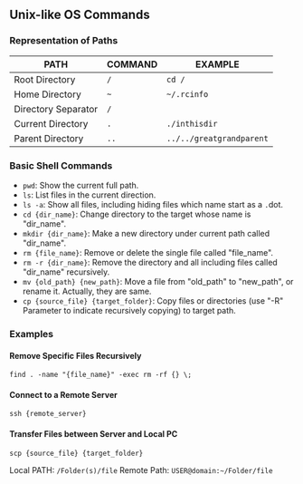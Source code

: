 ## Unix-like OS Commands

### Representation of Paths

| PATH                | COMMAND | EXAMPLE                  |
|---------------------|---------|--------------------------|
| Root Directory      | `/`     | `cd /`                   |
| Home Directory      | `~`     | `~/.rcinfo`              |
| Directory Separator | `/`     |                          |
| Current Directory   | `.`     | `./inthisdir`            |
| Parent Directory    | `..`    | `../../greatgrandparent` |

### Basic Shell Commands

- `pwd`: Show the current full path.
- `ls`: List files in the current direction.
- `ls -a`: Show all files, including hiding files which name start as a `.`dot.
- `cd {dir_name}`: Change directory to the target whose name is "dir_name".
- `mkdir {dir_name}`: Make a new directory under current path called "dir_name".
- `rm {file_name}`: Remove or delete the single file called "file_name".
- `rm -r {dir_name}`: Remove the directory and all including files called "dir_name" recursively.
- `mv {old_path} {new_path}`: Move a file from "old_path" to "new_path", or rename it. Actually, they are same.
- `cp {source_file} {target_folder}`: Copy files or directories (use "-R" Parameter to indicate recursively copying) to target path.

### Examples

#### Remove Specific Files Recursively

```
find . -name "{file_name}" -exec rm -rf {} \;
```

#### Connect to a Remote Server

```
ssh {remote_server}
```

#### Transfer Files between Server and Local PC

```
scp {source_file} {target_folder}
```

Local PATH: `/Folder(s)/file`
Remote Path: `USER@domain:~/Folder/file`

